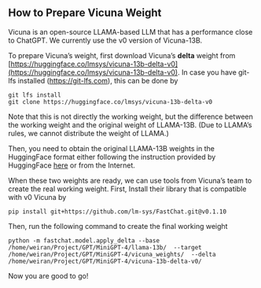 ## How to Prepare Vicuna Weight
Vicuna is an open-source LLAMA-based LLM that has a performance close to ChatGPT. 
We currently use the v0 version of Vicuna-13B. 

To prepare Vicuna’s weight, first download Vicuna’s **delta** weight from [https://huggingface.co/lmsys/vicuna-13b-delta-v0](https://huggingface.co/lmsys/vicuna-13b-delta-v0). In case you have git-lfs installed (https://git-lfs.com), this can be done by

```
git lfs install
git clone https://huggingface.co/lmsys/vicuna-13b-delta-v0
```

Note that this is not directly the working weight, but the difference between the working weight and the original weight of LLAMA-13B. (Due to LLAMA’s rules, we cannot distribute the weight of LLAMA.)

Then, you need to obtain the original LLAMA-13B weights in the HuggingFace format either following the instruction provided by HuggingFace [here](https://huggingface.co/docs/transformers/main/model_doc/llama) or from the Internet. 

When these two weights are ready, we can use tools from Vicuna’s team to create the real working weight.
First, Install their library that is compatible with v0 Vicuna by

```
pip install git+https://github.com/lm-sys/FastChat.git@v0.1.10
```

Then, run the following command to create the final working weight

```
python -m fastchat.model.apply_delta --base /home/weiran/Project/GPT/MiniGPT-4/llama-13b/  --target /home/weiran/Project/GPT/MiniGPT-4/vicuna_weights/  --delta /home/weiran/Project/GPT/MiniGPT-4/vicuna-13b-delta-v0/
```

Now you are good to go!

